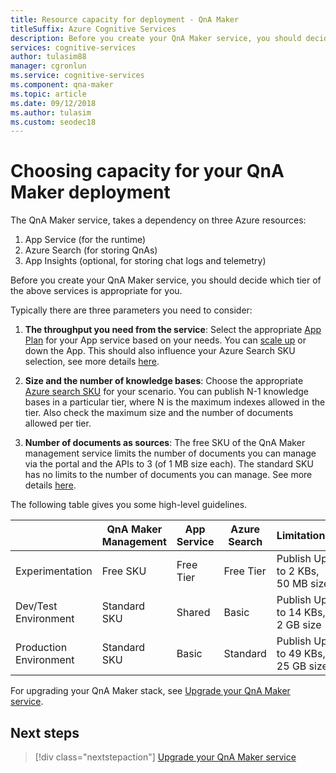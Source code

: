 ```yaml
---
title: Resource capacity for deployment - QnA Maker
titleSuffix: Azure Cognitive Services 
description: Before you create your QnA Maker service, you should decide which tier of the above services is appropriate for you. 
services: cognitive-services
author: tulasim88
manager: cgronlun
ms.service: cognitive-services
ms.component: qna-maker
ms.topic: article
ms.date: 09/12/2018
ms.author: tulasim
ms.custom: seodec18
---
```


# Choosing capacity for your QnA Maker deployment

The QnA Maker service, takes a dependency on three Azure resources:
1.	App Service (for the runtime)
2.	Azure Search (for storing QnAs)
3.	App Insights (optional, for storing chat logs and telemetry)

Before you create your QnA Maker service, you should decide which tier of the above services is appropriate for you. 

Typically there are three parameters you need to consider:
1. **The throughput you need from the service**: Select the appropriate [App Plan](https://azure.microsoft.com/pricing/details/app-service/plans/) for your App service based on your needs. You can [scale up](https://docs.microsoft.com/azure/app-service/web-sites-scale) or down the App. This should also influence your Azure Search SKU selection, see more details [here](https://docs.microsoft.com/azure/search/search-sku-tier).

2. **Size and the number of knowledge bases**: Choose the appropriate [Azure search SKU](https://azure.microsoft.com/pricing/details/search/) for your scenario. You can publish N-1 knowledge bases in a particular tier, where N is the maximum indexes allowed in the tier. Also check the maximum size and the number of documents allowed per tier.

3. **Number of documents as sources**: The free SKU of the QnA Maker management service limits the number of documents you can manage via the portal and the APIs to 3 (of 1 MB size each). The standard SKU has no limits to the number of documents you can manage. See more details [here](https://aka.ms/qnamaker-pricing).

The following table gives you some high-level guidelines.

|                        | QnA Maker Management | App Service | Azure Search | Limitations                      |
| ---------------------- | -------------------- | ----------- | ------------ | -------------------------------- |
| Experimentation        | Free SKU             | Free Tier   | Free Tier    | Publish Up to 2 KBs, 50 MB size  |
| Dev/Test Environment   | Standard SKU         | Shared      | Basic        | Publish Up to 14 KBs, 2 GB size    |
| Production Environment | Standard SKU         | Basic       | Standard     | Publish Up to 49 KBs, 25 GB size |

For upgrading your QnA Maker stack, see [Upgrade your QnA Maker service](../How-To/upgrade-qnamaker-service.md).

## Next steps

> [!div class="nextstepaction"]
> [Upgrade your QnA Maker service](../How-To/upgrade-qnamaker-service.md)
